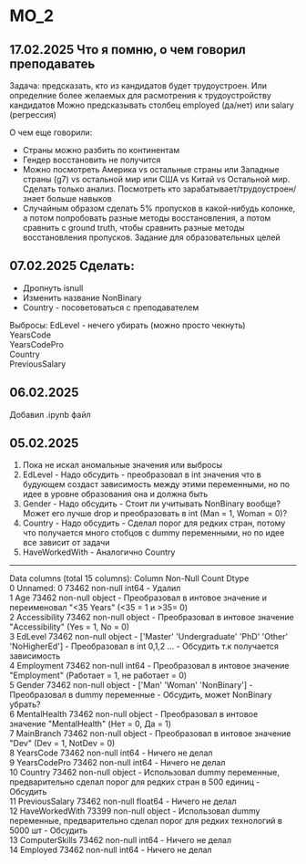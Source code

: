 # MO_2

## 17.02.2025 Что я помню, о чем говорил преподаватеь
Задача: предсказать, кто из кандидатов будет трудоустроен. Или определние более желаемых для расмотрения к трудоустройству кандидатов
Можно предсказывать столбец employed (да/нет) или salary (регрессия)

О чем еще говорили:
- Страны можно разбить по континентам
- Гендер восстановить не получится
- Можно посмотреть Америка vs остальные страны или Западные страны (g7) vs остальной мир или США vs Китай vs Остальной мир. Сделать только анализ. Посмотреть кто зарабатывает/трудоустроен/знает больше навыков
- Случайным образом сделать 5% пропусков в какой-нибудь колонке, а потом попробовать разные методы восстановления, а потом сравнить с ground truth, чтобы сравнить разные методы восстановления пропусков. Задание для образовательных целей

## 07.02.2025 Сделать: 
- Дропнуть isnull
- Изменить название NonBinary 
- Country - посоветоваться с преподавателем 

Выбросы:
EdLevel - нечего убирать (можно просто чекнуть)  
YearsCode  
YearsCodePro  
Country  
PreviousSalary  

## 06.02.2025 
Добавил .ipynb файл

## 05.02.2025 
1) Пока не искал аномальные значения или выбросы  
2) EdLevel - Надо обсудить - преобразовал в int значения что в будующем создаст зависимость между этими переменными, но по идее в уровне образования она и должна быть  
3) Gender - Надо обсудить - Стоит ли учитывать NonBinary вообще? Может его лучше drop и преобразовать в int (Man = 1, Woman = 0)?  
4) Country - Надо обсудить - Сделал порог для редких стран, потому что получается много стобцов с dummy переменными, но по идее все зависит от задачи  
5) HaveWorkedWith - Аналогично Country  
---  ------          --------------  -----  

Data columns (total 15 columns):
      Column          Non-Null Count  Dtype  
 0   Unnamed: 0      73462 non-null  int64 - Удалил  
 1   Age             73462 non-null  object - Преобразовал в интовое значение и переименовал "<35 Years" (<35 = 1 и >35= 0)  
 2   Accessibility   73462 non-null  object - Преобразовал в интовое значение "Accessibility" (Yes = 1, No = 0)  
 3   EdLevel         73462 non-null  object - ['Master' 'Undergraduate' 'PhD' 'Other' 'NoHigherEd'] - Преобразовал в int 0,1,2 … - Обсудить т.к получается зависимость  
 4   Employment      73462 non-null  int64  - Преобразовал в интовое значение "Employment" (Работает = 1, не работает = 0)  
 5   Gender          73462 non-null  object - ['Man' 'Woman' 'NonBinary'] - Преобразовал в dummy переменные - Обсудить, может NonBinary убрать?  
 6   MentalHealth    73462 non-null  object - Преобразовал в интовое значение "MentalHealth" (Нет = 0, Да = 1)  
 7   MainBranch      73462 non-null  object - Преобразовал в интовое значение "Dev" (Dev = 1, NotDev = 0)  
 8   YearsCode       73462 non-null  int64  - Ничего не делал  
 9   YearsCodePro    73462 non-null  int64  - Ничего не делал  
 10  Country         73462 non-null  object - Использовал dummy переменные, предварительно сделал порог для редких стран в 500 единиц - Обсудить  
 11  PreviousSalary  73462 non-null  float64 - Ничего не делал  
 12  HaveWorkedWith  73399 non-null  object - Использовал dummy переменные, предварительно сделал порог для редких технологий в 5000 шт - Обсудить  
 13  ComputerSkills  73462 non-null  int64 - Ничего не делал  
 14  Employed        73462 non-null  int64 - Ничего не делал  
